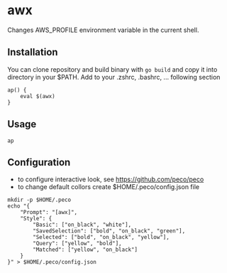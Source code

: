 # awx
Changes AWS_PROFILE environment variable in the current shell.

## Installation
You can clone repository and build binary with `go build` and copy it into directory in your $PATH. Add to your .zshrc, .bashrc, ... following section
```
ap() {
    eval $(awx)
}
```

## Usage
```
ap
```

## Configuration
- to configure interactive look, see https://github.com/peco/peco
- to change default collors create $HOME/.peco/config.json file
```
mkdir -p $HOME/.peco
echo "{
    "Prompt": "[awx]",
    "Style": {
        "Basic": ["on_black", "white"],
        "SavedSelection": ["bold", "on_black", "green"],
        "Selected": ["bold", "on_black", "yellow"],
        "Query": ["yellow", "bold"],
        "Matched": ["yellow", "on_black"]
    }
}" > $HOME/.peco/config.json
```
